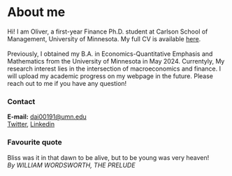 # About me
Hi! I am Oliver, a first-year Finance Ph.D. student at Carlson School of Management, University of Minnesota. My full CV is available [here](/CV081324.pdf). \
\
Previously, I obtained my B.A. in Economics-Quantitative Emphasis and Mathematics from the University of Minnesota in May 2024. Currentyly, My research interest lies in the intersection of macroeconomics and finance. I will upload my academic progress on my webpage in the future. Please reach out to me if you have any question!

### Contact
**E-mail:** dai00191@umn.edu\
[Twitter](https://x.com/Oliver_Dai_Econ), [Linkedin](/OliverDai_LinkedIn.html)
    

### Favourite quote
Bliss was it in that dawn to be alive, but to be young was very heaven!\
_By WILLIAM WORDSWORTH, THE PRELUDE_


